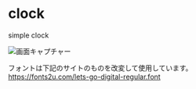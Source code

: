 # clock
simple clock


![画面キャプチャー](https://github.com/kenjinote/clock/wiki/preview.png "画面キャプチャー")


フォントは下記のサイトのものを改変して使用しています。
https://fonts2u.com/lets-go-digital-regular.font
